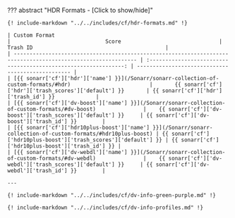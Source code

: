 <!-- markdownlint-disable MD041-->
??? abstract "HDR Formats - [Click to show/hide]"

    {! include-markdown "../../includes/cf/hdr-formats.md" !}

    | Custom Format                                                                                                 |                              Score                               | Trash ID                                          |
    | ------------------------------------------------------------------------------------------------------------- | :--------------------------------------------------------------: | ------------------------------------------------- |
    | [{{ sonarr['cf']['hdr']['name'] }}](/Sonarr/sonarr-collection-of-custom-formats/#hdr)                         |       {{ sonarr['cf']['hdr']['trash_scores']['default'] }}       | {{ sonarr['cf']['hdr']['trash_id'] }}             |
    | [{{ sonarr['cf']['dv-boost']['name'] }}](/Sonarr/sonarr-collection-of-custom-formats/#dv-boost)               |    {{ sonarr['cf']['dv-boost']['trash_scores']['default'] }}     | {{ sonarr['cf']['dv-boost']['trash_id'] }}        |
    | [{{ sonarr['cf']['hdr10plus-boost']['name'] }}](/Sonarr/sonarr-collection-of-custom-formats/#hdr10plus-boost) | {{ sonarr['cf']['hdr10plus-boost']['trash_scores']['default'] }} | {{ sonarr['cf']['hdr10plus-boost']['trash_id'] }} |
    | [{{ sonarr['cf']['dv-webdl']['name'] }}](/Sonarr/sonarr-collection-of-custom-formats/#dv-webdl)               |    {{ sonarr['cf']['dv-webdl']['trash_scores']['default'] }}     | {{ sonarr['cf']['dv-webdl']['trash_id'] }}        |

    ---

    {! include-markdown "../../includes/cf/dv-info-green-purple.md" !}

    {! include-markdown "../../includes/cf/dv-info-profiles.md" !}
<!-- markdownlint-enable MD041-->
